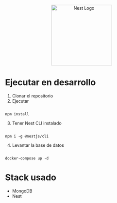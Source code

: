 <p align="center">
  <a href="http://nestjs.com/" target="blank"><img src="https://nestjs.com/img/logo-small.svg" width="200" alt="Nest Logo" /></a>
</p>


# Ejecutar en desarrollo

1. Clonar el repositorio
2. Ejecutar
```

npm install
```

3. Tener Nest CLI instalado
```

npm i -g @nestjs/cli
```

4. Levantar la base de datos
```

docker-compose up -d
```

# Stack usado

* MongoDB
* Nest